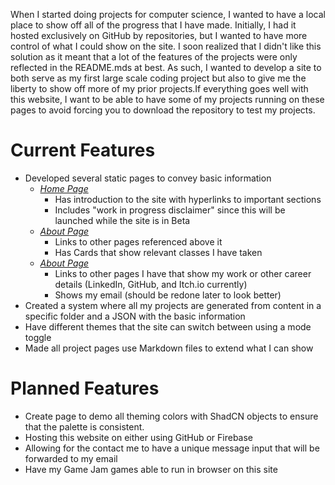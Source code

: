 When I started doing projects for computer science, I wanted to have a local place to show off all of the progress that I have made. Initially, I had it hosted exclusively on GitHub by repositories, but I wanted to have more control of what I could show on the site. I soon realized that I didn't like this solution as it meant that a lot of the features of the projects were only reflected in the README.mds at best. As such, I wanted to develop a site to both serve as my first large scale coding project but also to give me the liberty to show off more of my prior projects.If everything goes well with this website, I want to be able to have some of my projects running on these pages to avoid forcing you to download the repository to test my projects.

# Current Features

- Developed several static pages to convey basic information
    - [*Home Page*](/../../)
        - Has introduction to the site with hyperlinks to important sections
        - Includes "work in progress disclaimer" since this will be launched while the site is in Beta
    - [*About Page*](/../../about)
        - Links to other pages referenced above it
        - Has Cards that show relevant classes I have taken
    - [*About Page*](/../../contact-me)
        - Links to other pages I have that show my work or other career details (LinkedIn, GitHub, and Itch.io currently)
        - Shows my email (should be redone later to look better)
- Created a system where all my projects are generated from content in a specific folder and a JSON with the basic information
- Have different themes that the site can switch between using a mode toggle
- Made all project pages use Markdown files to extend what I can show

# Planned Features
- Create page to demo all theming colors with ShadCN objects to ensure that the palette is consistent.
- Hosting this website on either using GitHub or Firebase
- Allowing for the contact me to have a unique message input that will be forwarded to my email
- Have my Game Jam games able to run in browser on this site
